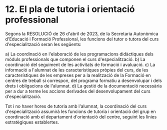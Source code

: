 
# 12. El pla de tutoria i orientació professional  

<!--
LO 3/20. (LOMLOE). Article 91. Funcions del professorat 

1. Les funcions del professorat són, entre altres, les següents: c) La tutoria dels alumnes, la direcció i l'orientació del seu aprenentatge i el suport en el seu procés educatiu, en col·laboració amb les famílies. 
D'acord amb el que establix el marc normatiu general, tant l'acció tutorial com la funció orientadora són responsabilitat de l'equip educatiu de qualsevol ensenyança, etapa i nivell.  L'objectiu  d'este  apartat  serà  establir  les  línies  estratègiques  per  al  seu desenrotllament  en  les  posteriors  programacions  didàctiques  i  tenint  en  compte  les necessitats de coordinació amb les comissions col·legiades d'orientació professional posades  en  funcionament  en  els  centres.  Estes  directrius  estratègiques  hauran  de suposar  una  concreció  per  al  cicle  de  les  directrius  organitzatives  i  estratègiques  que arreplega tant el Decret 72/21, d'organització de l'orientació educativa i professional en el  Sistema  Educatiu  Valencià,  com  en  l'Orde  10/2023,  per  la  qual  es  regulen  i  es concreten  determinats  aspectes  de  l'organització  i  el  funcionament  de  l'orientació educativa i professional en el Sistema Educatiu Valencià. 

Ex.: apartat 8 de l'annex (Extret de la guia)

Per a este cicle formatiu i en relació amb la tutoria i l'orientació, l'equip educatiu acorda establir les següents línies estratègiques. Estes tindran el seu desenvolupament en els plans d'acció tutorial de cada grup que en tot cas s'ajustaran a estes en les àrees següents:

1. **Organització de la tutoria**
    * a. El tutor de cada grup serà un docent d'aquest, i disposarà de les hores assignades pel centre per a tutories.
    * b. Tot i no disposar de sessions grupals de tutoria, poden realitzar-se en les hores de classe amb el tutor.
    * c. Les sessions grupals se centraran en el treball d'aspectes acadèmics, personals i professionals.
    * d. Les sessions individuals se centraran en el seguiment del progrés de l'alumnat i l'atenció a necessitats específiques.
    * e. Es col·laborarà amb el departament d'orientació per a la detecció de necessitats específiques i per a definir estratègies de suport individualitzades.

2. **Orientació acadèmica**
    * a. S'organitzaran sessions per a assegurar la informació a l'alumnat sobre les opcions de continuïtat acadèmica:
        * i. Altres cicles de GS afins al mòdul
        * ii. Cursos d'especialització dins la mateixa família professional
        * iii. Formació complementària i certificacions del sector
        * iv. Formació universitària vinculada

    * b. S'ha d'assegurar l'organització de les accions següents per a garantir la transició educativa:
        * i. Xarrades amb professorat de cicles superiors
        * ii. Trobades amb alumnat titulat en el seu cicle
        * iii. Trobades amb alumnat de GS
        * iv. Informació sobre el funcionament de les comissions col·legiades d'orientació professional

3. **Orientació professional, inserció laboral i emprenedoria**
    * a. S'organitzaran activitats per a:
        * i. Prospecció d'eixides professionals
        * ii. Tallers recerca d'ocupació
        * iii. Fires i visites a empreses
        * iv. Xarrades amb empreses
        * v. Caràcter dual de la formació
        * vi. Participació en Hackatons i activitats per a la captació de talent per part de les empreses
        * vii. Col·laboració amb mentors per a la promoció d'startups.
        * viii. Orientació de reptes i projectes per donar resposta a necessitats socials i del sector, i que puguen ser el punt de partida per a la creació d'empreses per part de l'alumnat.

4. **Seguiment i avaluació del pla.** Els plans d'acció tutorial s'hauran d'avaluar anualment, i revisar i ajustar en funció dels resultats de la pròpia avaluació. Aquest es realitzarà durant el tercer trimestre del curs, mitjançant enquestes a l'alumnat i reunions de l'equip docent. Per a això es comptarà amb el suport del departament d'orientació per a analitzar l'impacte de les mesures implementades i proposar millores.

<!-- 
És molt aconsellable per a unificar la funció orientadora entre l'equip docent incloure en este apartat, no sols les directrius generals de treball, sinó també els formularis i els models necessaris per a la seua implementació en les aules. En este sentit pot ser adequat incloure formularis estàndard per a arreplegar les impressions de l'alumnat, enquestes o fitxes de qualsevol tipus que permeten a l'equip educatiu mantindre una coherència en el procés d'orientació.

Especialment important seria, per exemple, establir el procés i un formulari base per a arreplegar les impressions de l'alumnat davant de l'avaluació i la participació d'este en les sessions d'avaluació.-->

Segons la RESOLUCIÓ de 26 d'abril de 2023, de la Secretaria Autonòmica d'Educació i Formació Professional, les funcions del tutor o tutora del curs d'especialització seran les següents:

a) La coordinació en l'elaboració de les programacions didàctiques dels mòduls professionals que componen el curs d'especialització.
b) La coordinació del seguiment de les activitats de formació i avaluació.
c) La informació a l'alumnat de les característiques pròpies del curs, de les característiques de les empreses per a la realització de la Formació en centres de treball si correspon, del programa formatiu a desenvolupar i dels drets i obligacions de l'alumnat.
d) La gestió de la documentació necessària per a dur a terme les accions derivades del desenvolupament del curs d'especialització.

Tot i no haver hores de tutoria amb l'alumnat, la coordinació del curs d'especialització assumirà les funcions de tutoria i orientació del grup en coordinació amb el departament d'orientació del centre, seguint les línies estratègiques establertes.
